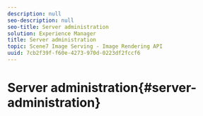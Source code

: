 ```yaml
---
description: null
seo-description: null
seo-title: Server administration
solution: Experience Manager
title: Server administration
topic: Scene7 Image Serving - Image Rendering API
uuid: 7cb2f39f-f60e-4273-970d-0223df2fccf6
---
```


# Server administration{#server-administration}

